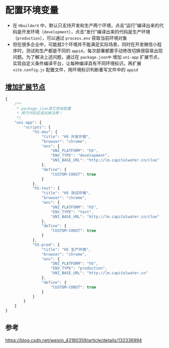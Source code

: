 # 配置环境变量
- 在 `HbuilderX` 中，默认只支持开发和生产两个环境，点击“运行”编译出来的代码是开发环境（`development`），点击“发行”编译出来的代码是生产环境（`production`），可以通过 `process.env` 获取当前环境对象
- 但在很多企业中，可能就2个环境并不能满足实际场景，同时在开发微信小程序时，测试和生产都是不同的 `appid`，每次部署都要手动修改切换很容易出现问题。为了解决上述问题，通过在 `package.json中` 增加 `uni-app` 扩展节点，实现自定义条件编译平台，让每种编译具有不同环境标识。再扩展 `vite.config.js` 配置文件，用环境标识判断重写文件中的 `appid`

## [增加扩展节点](https://uniapp.dcloud.net.cn/collocation/package.html#uni-app-%E5%B1%9E%E6%80%A7)
```js
{
    /**
     * package.json其它原有配置
     * 拷贝代码后请去掉注释！
     */
	"uni-app": {
		"scripts": {
			"h5-dev": {
				"title": "H5 开发环境",
				"browser": "chrome",
				"env": {
					"UNI_PLATFORM": "h5",
					"ENV_TYPE": "development",
					"UNI_BASE_URL": "http://lm.capitalwater.cn/clue"
				},
				"define": {
					"CUSTOM-CONST": true
				}
			},
			"h5-test": {
				"title": "H5 测试环境",
				"browser": "chrome",
				"env": {
					"UNI_PLATFORM": "h5",
					"ENV_TYPE": "test",
					"UNI_BASE_URL": "http://lm.capitalwater.cn/clue"
				},
				"define": {
					"CUSTOM-CONST": true
				}
			},
			"h5-prod": {
				"title": "H5 生产环境",
				"browser": "chrome",
				"env": {
					"UNI_PLATFORM": "h5",
					"ENV_TYPE": "production",
					"UNI_BASE_URL": "http://lm.capitalwater.cn"
				},
				"define": {
					"CUSTOM-CONST": true
				}
			}
		}
	}
}
```

## 参考
https://blog.csdn.net/weixin_43180359/article/details/132336994